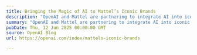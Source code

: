 ```yaml
---
title: Bringing the Magic of AI to Mattel’s Iconic Brands
description: "OpenAI and Mattel are partnering to integrate AI into iconic brands such as Barbie and Hot Wheels, aiming to enhance creative development, streamline workflows, and create new ways for fans to engage."
summary: "OpenAI and Mattel are partnering to integrate AI into iconic brands such as Barbie and Hot Wheels, aiming to enhance creative development, streamline workflows, and create new ways for fans to engage."
pubDate: Thu, 12 Jun 2025 00:00:00 GMT
source: OpenAI Blog
url: https://openai.com/index/mattels-iconic-brands

---
```


